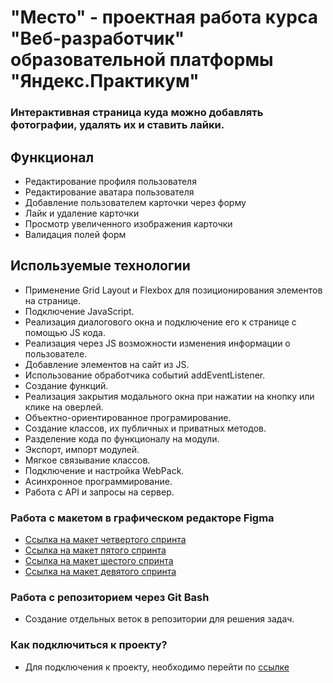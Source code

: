 # "Место" - проектная работа курса "Веб-разработчик" образовательной платформы "Яндекс.Практикум"
### Интерактивная страница куда можно добавлять фотографии, удалять их и ставить лайки.

## Функционал

* Редактирование профиля пользователя
* Редактирование аватара пользователя
* Добавление пользователем карточки через форму
* Лайк и удаление карточки
* Просмотр увеличенного изображения карточки
* Валидация полей форм

## Используемые технологии

* Применение Grid Layout и Flexbox для позиционирования элементов на странице.
* Подключение JavaScript.
* Реализация диалогового окна и подключение его к странице с помощью JS кода.
* Реализация через JS возможности изменения информации о пользователе.
* Добавление элементов на сайт из JS.
* Использование обработчика событий addEventListener.
* Создание функций.
* Реализация закрытия модального окна при нажатии на кнопку или клике на оверлей.
* Объектно-ориентированное програмирование.
* Создание классов, их публичных и приватных методов.
* Разделение кода по функционалу на модули.
* Экспорт, импорт модулей.
* Мягкое связывание классов.
* Подключение и настройка WebPack.
* Асинхронное программирование.
* Работа с API и запросы на сервер.

### Работа с макетом в графическом редакторе Figma
* [Ссылка на макет четвертого спринта](https://www.figma.com/file/2cn9N9jSkmxD84oJik7xL7/JavaScript.-Sprint-4?node-id=28212-155&t=DdC8lJIf154vFCKU-0) 
* [Ссылка на макет пятого спринта](https://www.figma.com/file/bjyvbKKJN2naO0ucURl2Z0/JavaScript.-Sprint-5?type=design&node-id=50160-2&t=sk5CYStsM7WXwuvO-0)
* [Ссылка на макет шестого спринта](https://www.figma.com/file/kRVLKwYG3d1HGLvh7JFWRT/JavaScript.-Sprint-6?type=design&node-id=1124-73&t=gXuc0QMKZhxtp6K0-0)
* [Ссылка на макет девятого спринта](https://www.figma.com/file/PSdQFRHoxXJFs2FH8IXViF/JavaScript.-Sprint-9?node-id=17665%3A218&mode=dev) 
### Работа с репозиторием через Git Bash
* Создание отдельных веток в репозитории для решения задач.
### Как подключиться к проекту?
* Для подключения к проекту, необходимо перейти по [ссылке](https://dmitry-rusinov.github.io/mesto "Проект Место")
